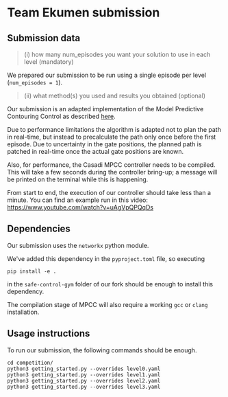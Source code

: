 # Team Ekumen submission

## Submission data

> (i) how many num_episodes you want your solution to use in each level (mandatory)

We prepared our submission to be run using a single episode per level (`num_episodes = 1`).

> (ii) what method(s) you used and results you obtained (optional)

Our submission is an adapted implementation of the Model Predictive Contouring Control as described [here](https://rpg.ifi.uzh.ch/docs/TRO22_MPCC_Romero.pdf).

Due to performance limitations the algorithm is adapted not to plan the path in real-time, but instead to precalculate the path only once before the first episode. Due to uncertainty in the gate positions, the planned path is patched in real-time once the actual gate positions are known.

Also, for performance, the Casadi MPCC controller needs to be compiled. This will take a few seconds during the controller bring-up; a message will be printed on the terminal while this is happening.

From start to end, the execution of our controller should take less than a minute. You can find an example run in this video: https://www.youtube.com/watch?v=uAgVpQPQqDs

## Dependencies

Our submission uses the `networkx` python module.

We've added this dependency in the `pyproject.toml` file, so executing

```
pip install -e .
```

in the `safe-control-gym` folder of our fork should be enough to install this dependency.

The compilation stage of MPCC will also require a working `gcc` or `clang` installation.

## Usage instructions

To run our submission, the following commands should be enough.

```
cd competition/
python3 getting_started.py --overrides level0.yaml
python3 getting_started.py --overrides level1.yaml
python3 getting_started.py --overrides level2.yaml
python3 getting_started.py --overrides level3.yaml
```
